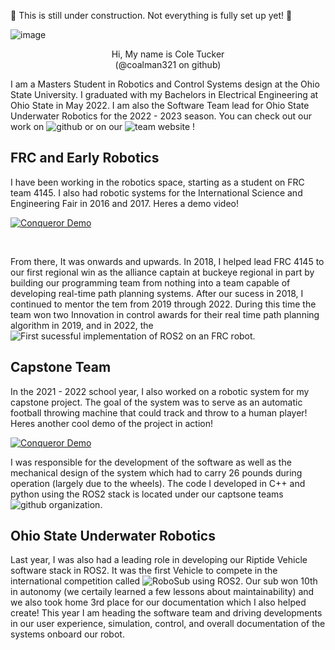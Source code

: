🚧 This is still under construction. Not everything is fully set up yet! 🚧

![image](https://user-images.githubusercontent.com/5054270/194729573-bc2610b5-53e0-450f-8ebd-9468c2e0dec0.jpg)

<p align="center"> 
Hi, My name is Cole Tucker 
<br>(@coalman321 on github)
</p>


I am a Masters Student in Robotics and Control Systems design at the Ohio State University. I graduated with my Bachelors in Electrical Engineering at Ohio State in May 2022. I am also the Software Team lead for Ohio State Underwater Robotics for the 2022 - 2023 season. You can check out our work on ![github](https://github.com/osu-uwrt) or on our ![team website](https://org.osu.edu/osu-uwrt/) ! 

## FRC and Early Robotics
I have been working in the robotics space, starting as a student on FRC team 4145. I also had robotic systems for the International Science and Engineering Fair in 2016 and 2017. Heres a demo video!
</br>

[![Conqueror Demo](http://img.youtube.com/vi/HK9q2iKnwtY/0.jpg)](http://www.youtube.com/watch?v=HK9q2iKnwtY "Conqueror Demo")

</br>

From there, It was onwards and upwards. In 2018, I helped lead FRC 4145 to our first regional win as the alliance captain at buckeye regional in part by building our programming team from nothing into a team capable of developing real-time path planning systems. After our sucess in 2018, I continued to mentor the tem from 2019 through 2022. During this time the team won two Innovation in control awards for their real time path planning algorithm in 2019, and in 2022, the 
![First sucessful implementation of ROS2](https://github.com/Worthington-Robotics/RoborioROS2)
on an FRC robot.

## Capstone Team
In the 2021 - 2022 school year, I also worked on a robotic system for my capstone project. The goal of the system was to serve as an automatic football throwing machine that could track and throw to a human player! Heres another cool demo of the project in action!
</br>

[![Conqueror Demo](http://img.youtube.com/vi/qrbtZltHI-U/0.jpg)](http://www.youtube.com/watch?v=qrbtZltHI-U "Capstone Demo")


I was responsible for the development of the software as well as the mechanical design of the system which had to carry 26 pounds during operation (largely due to the wheels). The code I developed in C++ and python using the ROS2 stack is located under our captsone teams 
![github organization](https://github.com/rCapstoneBets).

## Ohio State Underwater Robotics
Last year, I was also had a leading role in developing our Riptide Vehicle software stack in ROS2. It was the first Vehicle to compete in the international competition called ![RoboSub](https://robosub.org/programs/2022/) using ROS2. Our sub won 10th in autonomy (we certaily learned a few lessons about maintainability) and we also took home 3rd place for our documentation which I also helped create! This year I am heading the software team and driving developments in our user experience, simulation, control, and overall documentation of the systems onboard our robot.

